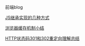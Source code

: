 前端blog

[JS继承实现的几种方式](https://github.com/Ray1993/notes/issues/1)

[浏览器缓存机制小结](https://github.com/Ray1993/notes/issues/2)

[HTTP状态码301和302重定向理解总结](https://github.com/Ray1993/notes/issues/3)
